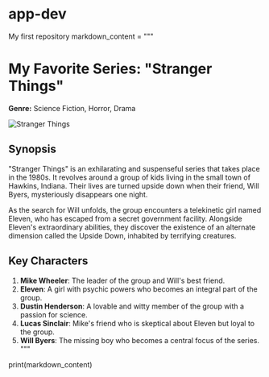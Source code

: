 # app-dev
My first repository
markdown_content = """
# My Favorite Series: "Stranger Things"

**Genre:** Science Fiction, Horror, Drama

![Stranger Things](https://example.com/stranger-things-image.jpg)

## Synopsis
"Stranger Things" is an exhilarating and suspenseful series that takes place in the 1980s. It revolves around a group of kids living in the small town of Hawkins, Indiana. Their lives are turned upside down when their friend, Will Byers, mysteriously disappears one night.

As the search for Will unfolds, the group encounters a telekinetic girl named Eleven, who has escaped from a secret government facility. Alongside Eleven's extraordinary abilities, they discover the existence of an alternate dimension called the Upside Down, inhabited by terrifying creatures.

## Key Characters
1. **Mike Wheeler**: The leader of the group and Will's best friend.
2. **Eleven**: A girl with psychic powers who becomes an integral part of the group.
3. **Dustin Henderson**: A lovable and witty member of the group with a passion for science.
4. **Lucas Sinclair**: Mike's friend who is skeptical about Eleven but loyal to the group.
5. **Will Byers**: The missing boy who becomes a central focus of the series.
"""

print(markdown_content)
